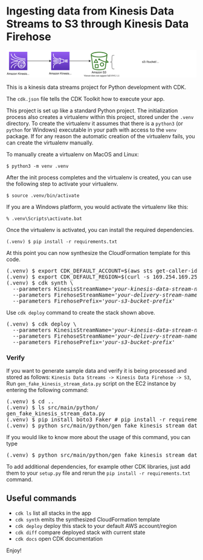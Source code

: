 
# Ingesting data from Kinesis Data Streams to S3 through Kinesis Data Firehose

![kinesis_streams_to_firehose_to_s3](./kinesis_streams_to_firehose_to_s3.svg)

This is a kinesis data streams project for Python development with CDK.

The `cdk.json` file tells the CDK Toolkit how to execute your app.

This project is set up like a standard Python project.  The initialization
process also creates a virtualenv within this project, stored under the `.venv`
directory.  To create the virtualenv it assumes that there is a `python3`
(or `python` for Windows) executable in your path with access to the `venv`
package. If for any reason the automatic creation of the virtualenv fails,
you can create the virtualenv manually.

To manually create a virtualenv on MacOS and Linux:

```
$ python3 -m venv .venv
```

After the init process completes and the virtualenv is created, you can use the following
step to activate your virtualenv.

```
$ source .venv/bin/activate
```

If you are a Windows platform, you would activate the virtualenv like this:

```
% .venv\Scripts\activate.bat
```

Once the virtualenv is activated, you can install the required dependencies.

```
(.venv) $ pip install -r requirements.txt
```

At this point you can now synthesize the CloudFormation template for this code.

<pre>
(.venv) $ export CDK_DEFAULT_ACCOUNT=$(aws sts get-caller-identity --query Account --output text)
(.venv) $ export CDK_DEFAULT_REGION=$(curl -s 169.254.169.254/latest/dynamic/instance-identity/document | jq -r .region)
(.venv) $ cdk synth \
  --parameters KinesisStreamName=<i>'your-kinesis-data-stream-name'</i> \
  --parameters FirehoseStreamName=<i>'your-delivery-stream-name'</i> \
  --parameters FirehosePrefix=<i>'your-s3-bucket-prefix'</i>
</pre>

Use `cdk deploy` command to create the stack shown above.

<pre>
(.venv) $ cdk deploy \
  --parameters KinesisStreamName=<i>'your-kinesis-data-stream-name'</i> \
  --parameters FirehoseStreamName=<i>'your-delivery-stream-name'</i> \
  --parameters FirehosePrefix=<i>'your-s3-bucket-prefix'</i>
</pre>

### Verify

If you want to generate sample data and verify it is being processed and stored as follows: `Kinesis Data Streams -> Kinesis Data Firehose -> S3`, <br/>
Run `gen_fake_kinesis_stream_data.py` script on the EC2 instance by entering the following command:

<pre>
(.venv) $ cd ..
(.venv) $ ls src/main/python/
gen_fake_kinesis_stream_data.py
(.venv) $ pip install boto3 Faker # pip install -r requirements-dev.txt
(.venv) $ python src/main/python/gen_fake_kinesis_stream_data.py --stream-name <i>'your-kinesis-stream-name'</i> --max-count -1
</pre>

If you would like to know more about the usage of this command, you can type

<pre>
(.venv) $ python src/main/python/gen_fake_kinesis_stream_data.py --help
</pre>

To add additional dependencies, for example other CDK libraries, just add
them to your `setup.py` file and rerun the `pip install -r requirements.txt`
command.

## Useful commands

 * `cdk ls`          list all stacks in the app
 * `cdk synth`       emits the synthesized CloudFormation template
 * `cdk deploy`      deploy this stack to your default AWS account/region
 * `cdk diff`        compare deployed stack with current state
 * `cdk docs`        open CDK documentation

Enjoy!
